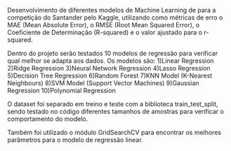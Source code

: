 Desenvolvimento de diferentes modelos de Machine Learning de para a competição do Santander pelo Kaggle, utilizando como métricas de erro o MAE (Mean Absolute Error), o RMSE (Root Mean Squared Error), o Coeficiente de Determinação (R-squared) e o valor ajustado para o r-squared. 

Dentro do projeto serão testados 10 modelos de regressão para verificar qual melhor se adapta aos dados. Os modelos são: 
1)Linear Regression
2)Ridge Regression
3)Neural Network Regression
4)Lasso Regression
5)Decision Tree Regression
6)Random Forest
7)KNN Model (K-Nearest Neighbours)
8)SVM Model (Support Vector Machines)
9)Gaussian Regression
10)Polynomial Regression

O dataset foi separado em treino e teste com a biblioteca train_test_split, sendo testado no código diferentes tamanhos de amostras para verificar o comportamento do modelo.

Também foi utilizado o módulo GridSearchCV para encontrar os melhores parâmetros para o modelo de regressão linear.